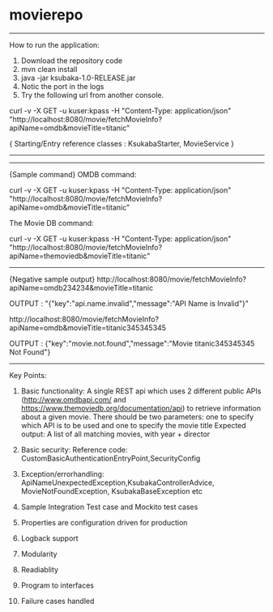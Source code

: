 # movierepo
------------------------------------------------------------------------------------------------------------------------------------------
How to run the application:
1. Download the repository code
2. mvn clean install
3. java -jar ksubaka-1.0-RELEASE.jar
4. Notic the port in the logs
5. Try the following url from another console.

curl -v -X GET -u kuser:kpass -H "Content-Type: application/json" "http://localhost:8080/movie/fetchMovieInfo?apiName=omdb&movieTitle=titanic"

{ Starting/Entry reference classes : KsukabaStarter, MovieService }

------------------------------------------------------------------------------------------------------------------------------------------

------------------------------------------------------------------------------------------------------------------------------------------
{Sample command}
OMDB command:


curl -v -X GET -u kuser:kpass -H "Content-Type: application/json" "http://localhost:8080/movie/fetchMovieInfo?apiName=omdb&movieTitle=titanic"


The Movie DB command:

curl -v -X GET -u kuser:kpass -H "Content-Type: application/json" "http://localhost:8080/movie/fetchMovieInfo?apiName=themoviedb&movieTitle=titanic"

<Please Note: I have noticed that there is connection timeout happening for this API themoviedb>

------------------------------------------------------------------------------------------------------------------------------------------

{Negative sample output}
http://localhost:8080/movie/fetchMovieInfo?apiName=omdb234234&movieTitle=titanic

OUTPUT :    "{"key":"api.name.invalid","message":"API Name is Invalid"}"

http://localhost:8080/movie/fetchMovieInfo?apiName=omdb&movieTitle=titanic345345345


OUTPUT :   {"key":"movie.not.found","message":"Movie titanic345345345 Not Found"}

------------------------------------------------------------------------------------------------------------------------------------------


Key Points:
1. Basic functionality: A single REST api which uses 2 different public APIs (http://www.omdbapi.com/ and https://www.themoviedb.org/documentation/api) to retrieve information  about a given movie. There should be two parameters: one to specify which API is to be used and one to specify the movie title
Expected output: A list of all matching movies, with year + director

2. Basic security: Reference code:  CustomBasicAuthenticationEntryPoint,SecurityConfig
3. Exception/errorhandling: ApiNameUnexpectedException,KsubakaControllerAdvice, MovieNotFoundException, KsubakaBaseException etc
4. Sample Integration Test case and Mockito test cases
5. Properties are configuration driven for production
6. Logback support
7. Modularity
8. Readiablity 
9. Program to interfaces
10. Failure cases handled

